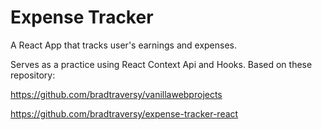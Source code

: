 # Expense Tracker

A React App that tracks user's earnings and expenses.

Serves as a practice using React Context Api and Hooks.
Based on these repository:

https://github.com/bradtraversy/vanillawebprojects

https://github.com/bradtraversy/expense-tracker-react
